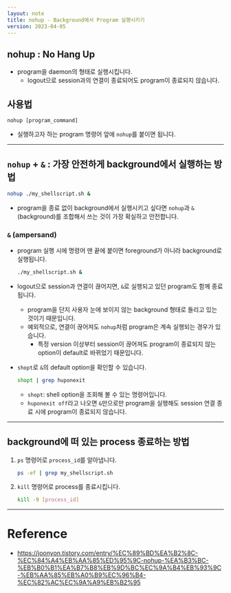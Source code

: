 ```yaml
---
layout: note
title: nohup - Background에서 Program 실행시키기
version: 2023-04-05
---
```





## nohup : No Hang Up

- program을 daemon의 형태로 실행시킵니다.
    - logout으로 session과의 연결이 종료되어도 program이 종료되지 않습니다.




## 사용법

```
nohup [program_command]
```

- 실행하고자 하는 program 명령어 앞에 `nohup`를 붙이면 됩니다.




---




## `nohup` + `&` : 가장 안전하게 background에서 실행하는 방법

```sh
nohup ./my_shellscript.sh &
```
- program을 종료 없이 background에서 실행시키고 싶다면 `nohup`과 `&`(background)를 조합해서 쓰는 것이 가장 확실하고 안전합니다.


### `&` (ampersand)

- program 실행 시에 명령어 맨 끝에 붙이면 foreground가 아니라 background로 실행됩니다.
    ```sh
    ./my_shellscript.sh & 
    ```

- logout으로 session과 연결이 끊어지면, `&`로 실행되고 있던 program도 함께 종료됩니다.
    - program을 단지 사용자 눈에 보이지 않는 background 형태로 돌리고 있는 것이기 때문입니다.
    - 예외적으로, 연결이 끊어져도 `nohup`처럼 program은 계속 실행되는 경우가 있습니다.
        - 특정 version 이상부터 session이 끊어져도 program이 종료되지 않는 option이 default로 바뀌었기 때문입니다.

- `shopt`로 `&`의 default option을 확인할 수 있습니다.
    ```sh
    shopt | grep huponexit
    ```
    - `shopt`: shell option을 조회해 볼 수 있는 명령어입니다.
    - `huponexit off`라고 나오면 `&`만으로만 program을 실행해도 session 연결 종료 시에 program이 종료되지 않습니다.




---




## background에 떠 있는 process 종료하는 방법


1. `ps` 명령어로 `process_id`를 알아냅니다.
    ```sh
    ps -ef | grep my_shellscript.sh
    ```

2. `kill` 명령어로 process를 종료시킵니다.
    ```sh
    kill -9 [process_id]
    ```




---




# Reference

- <https://joonyon.tistory.com/entry/%EC%89%BD%EA%B2%8C-%EC%84%A4%EB%AA%85%ED%95%9C-nohup-%EA%B3%BC-%EB%B0%B1%EA%B7%B8%EB%9D%BC%EC%9A%B4%EB%93%9C-%EB%AA%85%EB%A0%B9%EC%96%B4-%EC%82%AC%EC%9A%A9%EB%B2%95>
